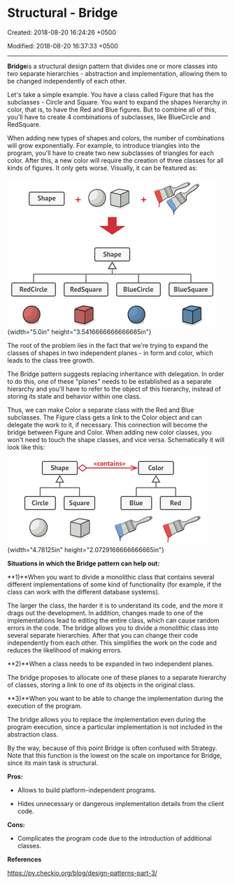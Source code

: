 # Structural - Bridge

Created: 2018-08-20 16:24:26 +0500

Modified: 2018-08-20 16:37:33 +0500

---

**Bridge**is a structural design pattern that divides one or more classes into two separate hierarchies - abstraction and implementation, allowing them to be changed independently of each other.



Let's take a simple example. You have a class called Figure that has the subclasses - Circle and Square. You want to expand the shapes hierarchy in color, that is, to have the Red and Blue figures. But to combine all of this, you'll have to create 4 combinations of subclasses, like BlueCircle and RedSquare.

When adding new types of shapes and colors, the number of combinations will grow exponentially. For example, to introduce triangles into the program, you'll have to create two new subclasses of triangles for each color. After this, a new color will require the creation of three classes for all kinds of figures. It only gets worse. Visually, it can be featured as:

![design patterns](media/Structural---Bridge-image1.png){width="5.0in" height="3.5416666666666665in"}

The root of the problem lies in the fact that we're trying to expand the classes of shapes in two independent planes - in form and color, which leads to the class tree growth.

The Bridge pattern suggests replacing inheritance with delegation. In order to do this, one of these "planes" needs to be established as a separate hierarchy and you'll have to refer to the object of this hierarchy, instead of storing its state and behavior within one class.

Thus, we can make Color a separate class with the Red and Blue subclasses. The Figure class gets a link to the Color object and can delegate the work to it, if necessary. This connection will become the bridge between Figure and Color. When adding new color classes, you won't need to touch the shape classes, and vice versa. Schematically it will look like this:

![design patterns](media/Structural---Bridge-image2.png){width="4.78125in" height="2.0729166666666665in"}

**Situations in which the Bridge pattern can help out:**

**1)**When you want to divide a monolithic class that contains several different implementations of some kind of functionality (for example, if the class can work with the different database systems).

The larger the class, the harder it is to understand its code, and the more it drags out the development. In addition, changes made to one of the implementations lead to editing the entire class, which can cause random errors in the code. The bridge allows you to divide a monolithic class into several separate hierarchies. After that you can change their code independently from each other. This simplifies the work on the code and reduces the likelihood of making errors.

**2)**When a class needs to be expanded in two independent planes.

The bridge proposes to allocate one of these planes to a separate hierarchy of classes, storing a link to one of its objects in the original class.

**3)**When you want to be able to change the implementation during the execution of the program.

The bridge allows you to replace the implementation even during the program execution, since a particular implementation is not included in the abstraction class.

By the way, because of this point Bridge is often confused with Strategy. Note that this function is the lowest on the scale on importance for Bridge, since its main task is structural.

**Pros:**

- Allows to build platform-independent programs.

- Hides unnecessary or dangerous implementation details from the client code.

**Cons:**

- Complicates the program code due to the introduction of additional classes.



**References**

<https://py.checkio.org/blog/design-patterns-part-3/>


